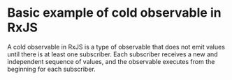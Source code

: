 # Basic example of cold observable in RxJS

A cold observable in RxJS is a type of observable that does not emit values until there is at least one subscriber. Each subscriber receives a new and independent sequence of values, and the observable executes from the beginning for each subscriber.
